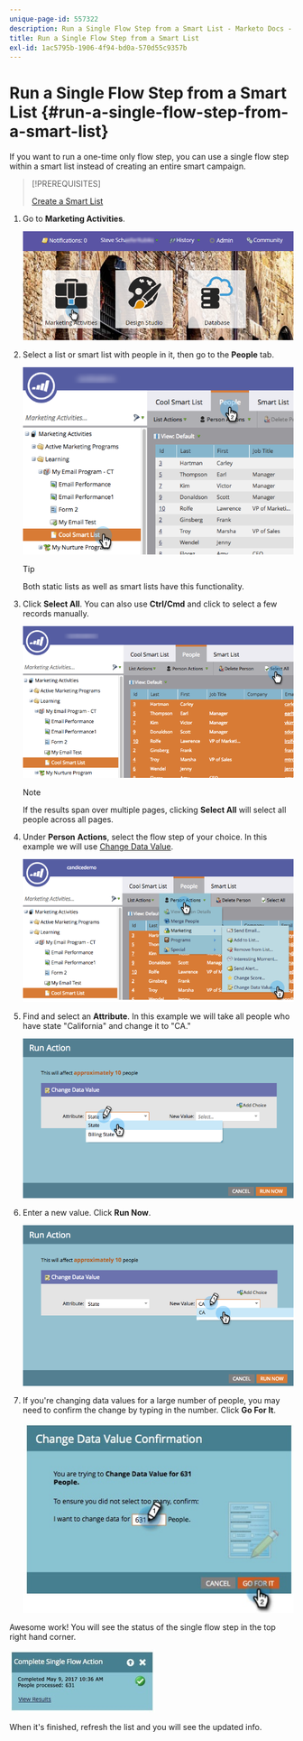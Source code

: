 ```yaml
---
unique-page-id: 557322
description: Run a Single Flow Step from a Smart List - Marketo Docs - Product Documentation
title: Run a Single Flow Step from a Smart List
exl-id: 1ac5795b-1906-4f94-bd0a-570d55c9357b
---
```

# Run a Single Flow Step from a Smart List {#run-a-single-flow-step-from-a-smart-list}

If you want to run a one-time only flow step, you can use a single flow step within a smart list instead of creating an entire smart campaign.

>[!PREREQUISITES]
>
>[Create a Smart List](/help/marketo/product-docs/core-marketo-concepts/smart-lists-and-static-lists/creating-a-smart-list/create-a-smart-list.md)

1. Go to **Marketing Activities**.

   ![](assets/login-marketing-activities-1.png)

1. Select a list or smart list with people in it, then go to the **People** tab.

   ![](assets/smartlistpeopletab-hands.png)

   >[!TIP]
   >
   >Both static lists as well as smart lists have this functionality.

1. Click **Select All**. You can also use **Ctrl/Cmd** and click to select a few records manually.

   ![](assets/smartlist-selectallhand.png)

   >[!NOTE]
   >
   >If the results span over multiple pages, clicking **Select All** will select all people across all pages.

1. Under **Person** **Actions**, select the flow step of your choice. In this example we will use [Change Data Value](/help/marketo/product-docs/core-marketo-concepts/smart-campaigns/flow-actions/change-data-value.md).

   ![](assets/personactions-hands.png)

1. Find and select an **Attribute**. In this example we will take all people who have state "California" and change it to "CA."

   ![](assets/runaction-hands.png)

1. Enter a new value. Click **Run Now**.

   ![](assets/runactionnewvalue-hands.png)

1. If you're changing data values for a large number of people, you may need to confirm the change by typing in the number. Click **Go For It**.

   ![](assets/changedatavalue.jpg)

Awesome work! You will see the status of the single flow step in the top right hand corner.

![](assets/completesingleflowaction.jpg)

When it's finished, refresh the list and you will see the updated info.
